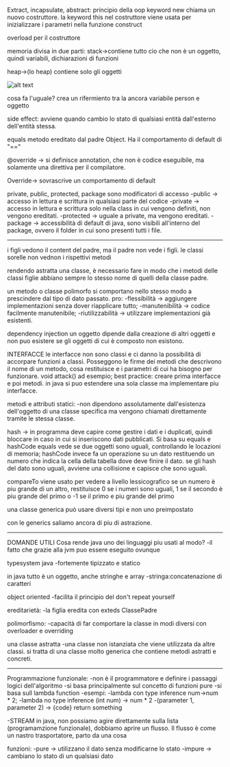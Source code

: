 Extract, incapsulate, abstract:
principio della oop
keyword new chiama un nuovo costruttore.
la keyword this nel costruttore viene usata per inizializzare i parametri nella funzione construct

overload per il costruttore

memoria divisa in due parti:
stack->contiene tutto cio che non è un oggetto, quindi variabili, dichiarazioni di funzioni

heap->(lo heap) contiene solo gli oggetti 

![alt text](image-1.png)

cosa fa l'uguale? crea un rifermiento tra la ancora variabile person e oggetto      

side effect: avviene quando cambio lo stato di qualsiasi entità dall'esterno dell'entità stessa. 

equals metodo ereditato dal padre Object. Ha il comportamento di default di "=="

@override ->
si definisce annotation, che non è codice eseguibile, ma solamente una direttiva per il compilatore.

Override->
sovrascrive un comportamento di default

private, public, protected, package
sono modificatori di accesso
-public -> accesso in lettura e scrittura in qualsiasi parte del codice
-private -> accesso in lettura e scrittura solo nella class in cui vengono definiti, non vengono ereditati.
-protected -> uguale a private, ma vengono ereditati.
-package -> accessibilità di default di java, sono visibili all'interno del package, ovvero il folder in cui sono presenti tutti i file. 

-------------------


i figli vedono il content del padre, ma il padre non vede i figli. le classi sorelle non vednon i rispettivi metodi

rendendo astratta una classe, è necessario fare in modo che i metodi delle classi figlie abbiano sempre lo stesso nome di quelli della classe padre.

un metodo o classe polimorfo si comportano nello stesso modo a prescindere dal tipo di dato passato. 
pro:
-flessibilità -> aggiungere implementazioni senza dover riapplicare tutto;
-manutenibilità -> codice facilmente manutenibile;
-riutilizzabilità -> utilizzare implementazioni già esistenti.

dependency injection
un oggetto dipende dalla creazione di altri oggetti e non puo esistere se gli oggetti di cui è composto non esistono.


INTERFACCE
le interfacce non sono classi e ci danno la possibilità di accorpare funzioni a classi. 
Posseggono le firme dei metodi che descrivono il nome di un metodo, cosa restituisce e i parametri di cui ha bisogno per funzionare. void attack() ad esempio;
best practice: creare prima interfacce e poi metodi.
in java si puo estendere una sola classe ma implementare piu interfacce.

metodi e attributi statici:
-non dipendono assolutamente dall'esistenza dell'oggetto di una classe specifica ma vengono chiamati direttamente tramite le stessa classe.

hash -> in programma deve capire come gestire i dati e i duplicati, quindi bloccare in caso in cui si inseriscono dati pubblicati.
Si basa su equals e hashCode
equals vede se due oggetti sono uguali, controllando le locazioni di memoria;
hashCode invece fa un operazione su un dato restituendo un numero che indica la cella della tabella dove deve finire il dato. se gli hash del dato sono uguali, avviene una collisione e capisce che sono uguali.


compareTo viene usato per vedere a livello lessicografico se un numero è piu grande di un altro, restituisce 0 se i numeri sono uguali, 1 se il secondo è piu grande del primo o -1 se il primo e piu grande del primo

una classe generica può usare diversi tipi e non uno preimpostato

con le generics saliamo ancora di piu di astrazione.

---------------------------------------
DOMANDE UTILI
Cosa rende java uno dei linguaggi piu usati al modo?
-il fatto che grazie alla jvm puo essere eseguito ovunque

typesystem java
-fortemente tipizzato e statico

in java tutto è un oggetto, anche stringhe e array
-stringa:concatenazione di caratteri

object oriented
-facilita il principio del don't repeat yourself

ereditarietà:
-la figlia eredita con exteds ClassePadre

polimorfismo:
-capacità di far comportare la classe in modi diversi con overloader e overriding

una classe astratta
-una classe non istanziata che viene utilizzata da altre classi. si tratta di una classe molto generica che contiene metodi astratti e concreti. 

------------------------------------------------

Programmazione funzionale:
-non è il programmatore e definire i passaggi logici dell'algoritmo
-si basa principalmente sul concetto di funzioni pure
-si basa sull lambda function
-esempi: 
-lambda con type inference
num->num * 2;
-lambda no type inference
(int num) -> num * 2
-(parameter 1, parameter 2) -> {code} return something

-STREAM
in java, non possiamo agire direttamente sulla lista (programamzione funzionale), dobbiamo aprire un flusso.
Il flusso è come un nastro trasportatore, parto da una cosa

funzioni:
-pure -> utilizzano il dato senza modificarne lo stato
-impure -> cambiano lo stato di un qualsiasi dato


